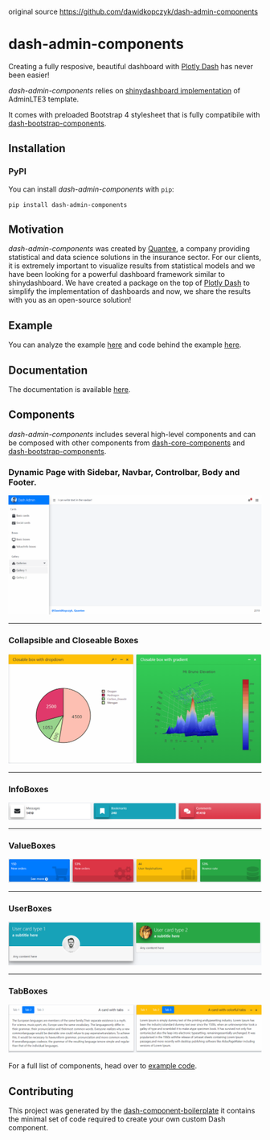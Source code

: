 original source
https://github.com/dawidkopczyk/dash-admin-components

# dash-admin-components

Creating a fully resposive, beautiful dashboard with [Plotly Dash][dash-homepage] has never been easier!

*dash-admin-components* relies on [shinydashboard implementation][admin-homepage] of AdminLTE3 template.

It comes with preloaded Bootstrap 4 stylesheet that is fully compatibile with [dash-bootstrap-components][dash-bootstrap-homepage].

## Installation

### PyPI

You can install *dash-admin-components* with `pip`:

```
pip install dash-admin-components
```

## Motivation
*dash-admin-components* was created by [Quantee][quantee-homepage], a company providing statistical and data science solutions in the insurance sector.
For our clients, it is extremely important to visualize results from statistical models and we have been looking for
a powerful dashboard framework similar to shinydashboard. We have created a package on the top of [Plotly Dash][dash-homepage]
to simplify the implementation of dashboards and now, we share the results with you as an open-source solution!

## Example

You can analyze the example [here][dac-example] and code behind the example [here][dac-example-repo].

## Documentation

The documentation is available [here][dac-docs].

## Components

*dash-admin-components* includes several high-level components
and can be composed with other components from
[dash-core-components][dash-core-homepage] and
[dash-bootstrap-components][dash-bootstrap-homepage].

### Dynamic Page with Sidebar, Navbar, Controlbar, Body and Footer.

![page](./readme-images/page.gif)

---

### Collapsible and Closeable Boxes

![box](./readme-images/box.gif)

---

### InfoBoxes

![infobox](./readme-images/infobox.png)

---

### ValueBoxes

![valuebox](./readme-images/valuebox.png)

---

### UserBoxes

![userbox](./readme-images/userbox.png)

---


### TabBoxes

![tabbox](./readme-images/tabbox.gif)

For a full list of components, head over to [example code][dac-example-repo].

## Contributing
This project was generated by the [dash-component-boilerplate](https://github.com/plotly/dash-component-boilerplate) it contains the minimal set of code required to create your own custom Dash component.

[dash-homepage]: https://dash.plot.ly/
[quantee-homepage]: https://quantee.ai
[admin-homepage]: https://github.com/RinteRface/bs4Dash
[dash-core-homepage]: https://dash.plot.ly/dash-core-components
[dash-bootstrap-homepage]: https://dash-bootstrap-components.opensource.faculty.ai
[dac-example-repo]: /example
[dac-example]: http://dash-admin-components.opensource.quantee.ai/
[dac-docs]: https://docs-dash-admin-components.herokuapp.com/

